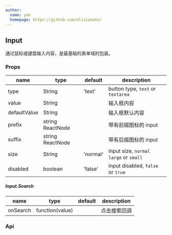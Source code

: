 ```yaml
---
author:
  name: yan
  homepage: https://github.com/olivianate/
---
```


## Input

通过鼠标或键盘输入内容，是最基础的表单域的包装。

### Props
|name|type|default|description|
|---|---|---|---|
|type|String|'text'|button type, `text` or `textarea`|
|value|String||输入框内容|
|defaultValue|String||输入框默认内容|
|prefix|string ReactNode||带有前缀图标的 input|
|suffix|string ReactNode||带有后缀图标的 input|
|size|String|'normal'|input size, `normal` `large` or `small` |
|disabled|boolean|'false'|input disabled, `false` or `true` |

##### Input.Search
|name|type|default|description|
|---|---|---|---|
|onSearch|function(value)||点击搜索回调|


### Api